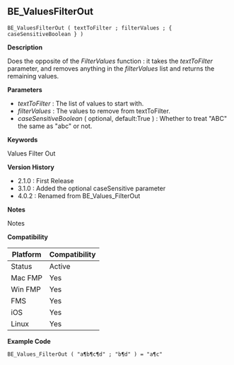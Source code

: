 ## BE_ValuesFilterOut

	BE_ValuesFilterOut ( textToFilter ; filterValues ; { caseSensitiveBoolean } )

**Description**  

Does the opposite of the *FilterValues* function : it takes the *textToFilter* parameter, and removes anything in the *filterValues* list and returns the remaining values.

**Parameters**

* *textToFilter* : The list of values to start with.
* *filterValues* : The values to remove from textToFilter.
* *caseSensitiveBoolean* ( optional, default:True ) : Whether to treat "ABC" the same as "abc" or not.

**Keywords**  

Values Filter Out

**Version History**

* 2.1.0 : First Release
* 3.1.0 : Added the optional caseSensitive parameter
* 4.0.2 : Renamed from BE_Values_FilterOut

**Notes**

Notes

**Compatibility** 

| Platform | Compatibility |
|-----------|-----------|
| Status | Active |  
| Mac FMP | Yes  |  
| Win FMP | Yes  |  
| FMS | Yes  |  
| iOS | Yes  |  
| Linux | Yes  |  

**Example Code**

	BE_Values_FilterOut ( "a¶b¶c¶d" ; "b¶d" ) = "a¶c"
